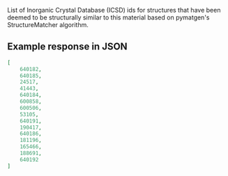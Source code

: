 List of Inorganic Crystal Database (ICSD) ids for structures that have been deemed to be structurally similar to this material based on pymatgen's StructureMatcher algorithm.







































## Example response in JSON

```json
[
    640182,
    640185,
    24517,
    41443,
    640184,
    600858,
    600506,
    53105,
    640191,
    190417,
    640186,
    181196,
    165466,
    188691,
    640192
]
```

